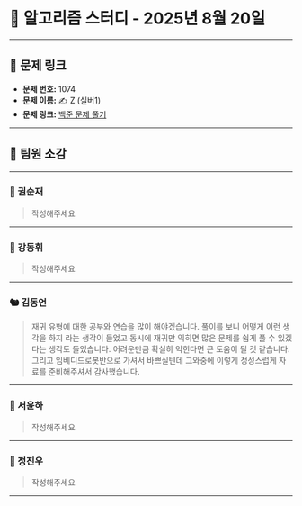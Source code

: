 # 📘 알고리즘 스터디 - 2025년 8월 20일

---

## 🔗 문제 링크

- **문제 번호:** 1074
- **문제 이름:** ✍️ Z (실버1)
- **문제 링크:** [백준 문제 풀기](https://www.acmicpc.net/problem/1074)

---

## 💬 팀원 소감

---

### 🐥 권순재

> 작성해주세요

---

### 🐰 강동휘

> 작성해주세요
---

### 🐿️ 김동언

> 재귀 유형에 대한 공부와 연습을 많이 해야겠습니다. 풀이를 보니 어떻게 이런 생각을 하지 라는 생각이 들었고 동시에 재귀만 익히면 많은 문제를 쉽게 풀 수 있겠다는 생각도 들었습니다. 어려운만큼 확실히 익힌다면 큰 도움이 될 것 같습니다. 그리고 임베디드로봇반으로 가셔서 바쁘실텐데 그와중에 이렇게 정성스럽게 자료를 준비해주셔서 감사했습니다.

---

### 🦊 서윤하

> 작성해주세요

---

### 🐳 정진우

> 작성해주세요

---

